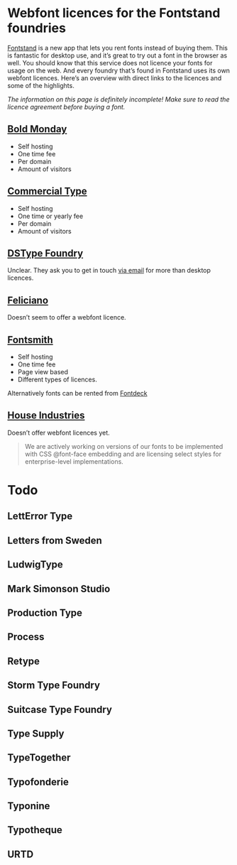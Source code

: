 # Webfont licences for the Fontstand foundries

[Fontstand](https://fontstand.com/) is a new app that lets you rent fonts instead of buying them. This is fantastic for desktop use, and it’s great to try out a font in the browser as well. You should know that this service does not licence your fonts for usage on the web. And every foundry that’s found in Fontstand uses its own webfont licences. Here’s an overview with direct links to the licences and some of the highlights. 

*The information on this page is definitely incomplete! Make sure to read the licence agreement before buying a font.*

## [Bold Monday](https://www.boldmonday.com/support/licenses/)

- Self hosting
- One time fee
- Per domain
- Amount of visitors

## [Commercial Type](https://commercialtype.com/user_license)

- Self hosting
- One time or yearly fee
- Per domain
- Amount of visitors

## [DSType Foundry](http://www.dstype.com/)

Unclear. They ask you to get in touch [via email](mailto:info@dstype.com?subject=Information%20About%20Licenses) for more than desktop licences.

## [Feliciano](http://www.felicianotypefoundry.com/cms/licensing)

Doesn’t seem to offer a webfont licence.

## [Fontsmith](http://www.fontsmith.com/licensing)

- Self hosting
- One time fee
- Page view based
- Different types of licences. 

Alternatively fonts can be rented from [Fontdeck](http://fontdeck.com/foundry/fontsmith)

## [House Industries](http://www.houseind.com/fonts/licensing/webfonts)

Doesn’t offer webfont licences yet. 

> We are actively working on versions of our fonts to be implemented with CSS @font-face embedding and are licensing select styles for enterprise-level implementations.

# Todo

## LettError Type

## Letters from Sweden

## LudwigType

## Mark Simonson Studio

## Production Type

## Process

## Retype

## Storm Type Foundry

## Suitcase Type Foundry

## Type Supply

## TypeTogether

## Typofonderie

## Typonine

## Typotheque

## URTD